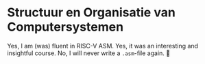 # Structuur en Organisatie van Computersystemen

Yes, I am (was) fluent in RISC-V ASM. Yes, it was an interesting and insightful course. No, I will never write a `.asm`-file again. 🙈
